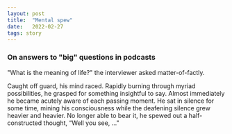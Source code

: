 ```yaml
---
layout: post
title:  "Mental spew"
date:   2022-02-27 
tags: story
---
```


### On answers to "big" questions in podcasts

"What is the meaning of life?" the interviewer asked matter-of-factly. 

Caught off guard, his mind raced. Rapidly burning through myriad possibilities, he grasped for
something insightful to say. 
Almost immediately he became acutely aware of each passing moment. 
He sat in silence for some time, mining his consciousness while the deafening silence grew heavier 
and heavier. 
No longer able to bear it, he spewed out a half-constructed thought, “Well you see, ..."

